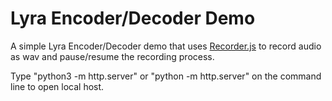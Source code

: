 # Lyra Encoder/Decoder Demo
A simple Lyra Encoder/Decoder demo that uses [Recorder.js](https://github.com/mattdiamond/Recorderjs) to record audio as wav and pause/resume the recording process.

Type "python3 -m http.server" or "python -m http.server" on the command line to open local host.
